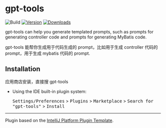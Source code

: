 # gpt-tools

![Build](https://github.com/zjh7890/gpt-tools/workflows/Build/badge.svg)
[![Version](https://img.shields.io/jetbrains/plugin/v/24670.svg)](https://plugins.jetbrains.com/plugin/24670)
[![Downloads](https://img.shields.io/jetbrains/plugin/d/24670.svg)](https://plugins.jetbrains.com/plugin/24670)

<!-- Plugin description -->
<p>gpt-tools can help you generate templated prompts, such as prompts for generating controller code and prompts for generating MyBatis code.</p>
<p>gpt-tools 能帮你生成用于代码生成的 prompt，比如用于生成 controller 代码的 prompt，用于生成 mybatis 代码的 prompt.</p>
<!-- Plugin description end -->

## Installation

应用商店安装，直接搜 gpt-tools

- Using the IDE built-in plugin system:
  
  <kbd>Settings/Preferences</kbd> > <kbd>Plugins</kbd> > <kbd>Marketplace</kbd> > <kbd>Search for "gpt-tools"</kbd> >
  <kbd>Install</kbd>

---
Plugin based on the [IntelliJ Platform Plugin Template][template].

[template]: https://github.com/JetBrains/intellij-platform-plugin-template
[docs:plugin-description]: https://plugins.jetbrains.com/docs/intellij/plugin-user-experience.html#plugin-description-and-presentation
